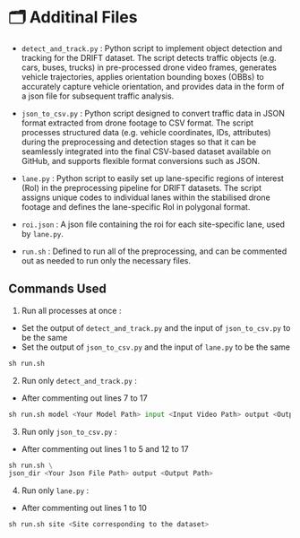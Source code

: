 # 🗂️ Additinal Files
- `detect_and_track.py` : Python script to implement object detection and tracking for the DRIFT dataset. The script detects traffic objects (e.g. cars, buses, trucks) in pre-processed drone video frames, generates vehicle trajectories, applies orientation bounding boxes (OBBs) to accurately capture vehicle orientation, and provides data in the form of a json file for subsequent traffic analysis.
 
- `json_to_csv.py` : Python script designed to convert traffic data in JSON format extracted from drone footage to CSV format. The script processes structured data (e.g. vehicle coordinates, IDs, attributes) during the preprocessing and detection stages so that it can be seamlessly integrated into the final CSV-based dataset available on GitHub, and supports flexible format conversions such as JSON.           

- `lane.py` : Python script to easily set up lane-specific regions of interest (RoI) in the preprocessing pipeline for DRIFT datasets. The script assigns unique codes to individual lanes within the stabilised drone footage and defines the lane-specific RoI in polygonal format.
 
- `roi.json` : A json file containing the roi for each site-specific lane, used by `lane.py`.

- `run.sh` : Defined to run all of the preprocessing, and can be commented out as needed to run only the necessary files. 


## Commands Used
1. Run all processes at once :
- Set the output of `detect_and_track.py` and the input of `json_to_csv.py` to be the same
- Set the output of `json_to_csv.py` and the input of `lane.py` to be the same
```python
sh run.sh
```    
2. Run only `detect_and_track.py` :
- After commenting out lines 7 to 17
```python
sh run.sh model <Your Model Path> input <Input Video Path> output <Output Path>
```       
3. Run only `json_to_csv.py` :
- After commenting out lines 1 to 5 and 12 to 17
```python
sh run.sh \
json_dir <Your Json File Path> output <Output Path>
```      
4. Run only `lane.py` :
- After commenting out lines 1 to 10
```python
sh run.sh site <Site corresponding to the dataset>
```  

